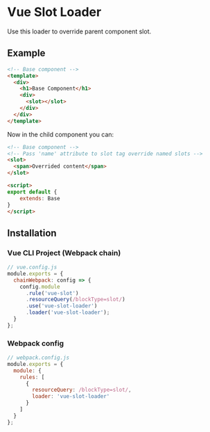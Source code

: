 # Vue Slot Loader
Use this loader to override parent component slot.

## Example
```html
<!-- Base component -->
<template>
  <div>
    <h1>Base Component</h1>
    <div>
      <slot></slot>
    </div>
  </div>
</template>
```

Now in the child component you can:

```html
<!-- Base component -->
<!-- Pass 'name' attribute to slot tag override named slots -->
<slot>
  <span>Overrided content</span>
</slot>

<script>
export default {
    extends: Base
}
</script>
```

## Installation

### Vue CLI Project (Webpack chain)

```javascript
// vue.config.js
module.exports = {
  chainWebpack: config => {
    config.module
      .rule('vue-slot')
      .resourceQuery(/blockType=slot/)
      .use('vue-slot-loader')
      .loader('vue-slot-loader');
  }
};
```

### Webpack config

```javascript
// webpack.config.js
module.exports = {
  module: {
    rules: [
      {
        resourceQuery: /blockType=slot/,
        loader: 'vue-slot-loader'
      }
    ]
  }
};
```
